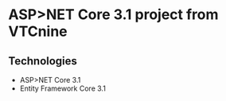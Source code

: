 # ASP>NET Core 3.1 project from VTCnine
## Technologies
- ASP>NET Core 3.1
- Entity Framework Core 3.1